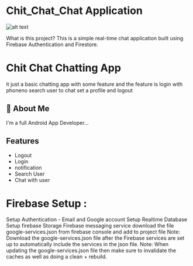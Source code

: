 # Chit_Chat_Chat Application
 <img src="![2](https://github.com/SatyamkrJha85/Chit_Chat/assets/111700337/2cafb04d-9e26-4832-bb2e-39be164a9788)
" alt="alt text" width="whatever" height="whatever">


What is this project?
This is a simple real-time chat application built using Firebase Authentication and Firestore.


# Chit Chat Chatting App
it just a basic chatting app with some feature and the feature is login with phoneno search user to chat set a profile and logout

## 🚀 About Me
I'm a full Android App Developer...


## Features

- Logout
- Login
- notification
- Search User
- Chat with user

# Firebase Setup :
Setup Authentication - Email and Google account
Setup Realtime Database
Setup firebase Storage
Firebase messaging service
download the file google-services.json from firebase console and add to project file
Note: Download the google-services.json file after the Firebase services are set up to automatically include the services in the json file.
Note: When updating the google-services.json file then make sure to invalidate the caches as well as doing a clean + rebuild.

